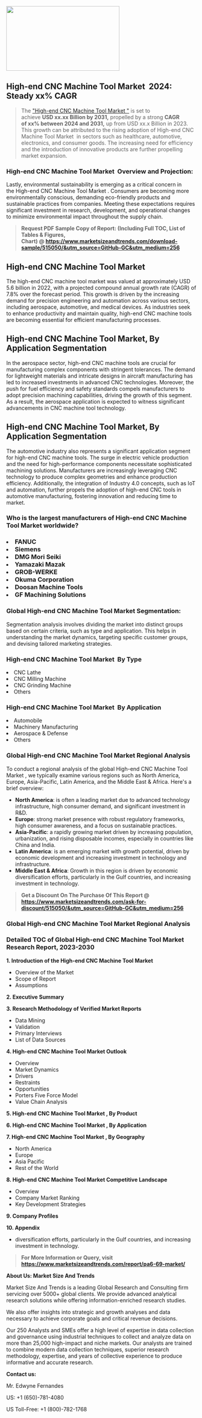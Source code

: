 <p><img class="alignnone size-medium wp-image-20088" src="https://ffe5etoiles.com/wp-content/uploads/2024/12/MST1-300x171.png" alt="" width="300" height="171" /></p><h2 id="ember46" class="ember-view reader-text-block__heading-2">High-end CNC Machine Tool Market &nbsp;2024: Steady&nbsp;xx% CAGR</h2><blockquote id="ember47" class="ember-view reader-text-block__blockquote">The&nbsp;<a class="app-aware-link " href="https://www.marketsizeandtrends.com/download-sample/515050/&utm_source=GitHub-GC&utm_medium=256" target="_blank" data-test-app-aware-link="">"High-end CNC Machine Tool Market "</a>&nbsp;is set to achieve&nbsp;<strong>USD&nbsp;xx.xx&nbsp;Billion by 2031,</strong>&nbsp;propelled by a strong&nbsp;<strong>CAGR of&nbsp;xx% between 2024 and 2031,</strong>&nbsp;up from USD xx.x Billion in 2023. This growth can be attributed to the rising adoption of&nbsp;High-end CNC Machine Tool Market &nbsp;in sectors such as healthcare, automotive, electronics, and consumer goods. The increasing need for efficiency and the introduction of innovative products are further propelling market expansion.</blockquote><h3 id="ember48" class="ember-view reader-text-block__heading-3">High-end CNC Machine Tool Market &nbsp;Overview and Projection:</h3><p id="ember49" class="ember-view reader-text-block__paragraph">Lastly, environmental sustainability is emerging as a critical concern in the&nbsp;High-end CNC Machine Tool Market . Consumers are becoming more environmentally conscious, demanding eco-friendly products and sustainable practices from companies. Meeting these expectations requires significant investment in research, development, and operational changes to minimize environmental impact throughout the supply chain.</p><blockquote id="ember50" class="ember-view reader-text-block__blockquote"><strong>Request PDF Sample Copy of Report: (Including Full TOC, List of Tables &amp; Figures, Chart)&nbsp;@&nbsp;<strong><a href="https://www.marketsizeandtrends.com/download-sample/515050/&utm_source=GitHub-GC&utm_medium=256" target="_blank">https://www.marketsizeandtrends.com/download-sample/515050/&utm_source=GitHub-GC&utm_medium=256</a></strong></strong></blockquote><h3 class=""> <h2>High-end CNC Machine Tool Market</h2><p>The high-end CNC machine tool market was valued at approximately USD 5.6 billion in 2022, with a projected compound annual growth rate (CAGR) of 7.8% over the forecast period. This growth is driven by the increasing demand for precision engineering and automation across various sectors, including aerospace, automotive, and medical devices. As industries seek to enhance productivity and maintain quality, high-end CNC machine tools are becoming essential for efficient manufacturing processes.</p><h2>High-end CNC Machine Tool Market, By Application Segmentation</h2><p>In the aerospace sector, high-end CNC machine tools are crucial for manufacturing complex components with stringent tolerances. The demand for lightweight materials and intricate designs in aircraft manufacturing has led to increased investments in advanced CNC technologies. Moreover, the push for fuel efficiency and safety standards compels manufacturers to adopt precision machining capabilities, driving the growth of this segment. As a result, the aerospace application is expected to witness significant advancements in CNC machine tool technology.</p><h2>High-end CNC Machine Tool Market, By Application Segmentation</h2><p>The automotive industry also represents a significant application segment for high-end CNC machine tools. The surge in electric vehicle production and the need for high-performance components necessitate sophisticated machining solutions. Manufacturers are increasingly leveraging CNC technology to produce complex geometries and enhance production efficiency. Additionally, the integration of Industry 4.0 concepts, such as IoT and automation, further propels the adoption of high-end CNC tools in automotive manufacturing, fostering innovation and reducing time to market.</p></h3><h3 id="" class="">Who is the largest manufacturers of&nbsp;High-end CNC Machine Tool Market worldwide?</h3><h3 class=""></Li><Li>FANUC</Li><Li> Siemens</Li><Li> DMG Mori Seiki</Li><Li> Yamazaki Mazak</Li><Li> GROB-WERKE</Li><Li> Okuma Corporation</Li><Li> Doosan Machine Tools</Li><Li> GF Machining Solutions</h3><h3 id="ember53" class="ember-view reader-text-block__heading-3">Global&nbsp;High-end CNC Machine Tool Market Segmentation:</h3><p id="ember54" class="ember-view reader-text-block__paragraph">Segmentation analysis involves dividing the market into distinct groups based on certain criteria, such as type and application. This helps in understanding the market dynamics, targeting specific customer groups, and devising tailored marketing strategies.</p><h3 id="" class="">High-end CNC Machine Tool Market &nbsp;By Type</h3><p></Li><Li>CNC Lathe</Li><Li> CNC Milling Machine</Li><Li> CNC Grinding Machine</Li><Li> Others</p><h3 id="" class="">High-end CNC Machine Tool Market &nbsp;By Application</h3><p class=""></Li><Li>Automobile</Li><Li> Machinery Manufacturing</Li><Li> Aerospace & Defense</Li><Li> Others</p><h3 id="ember62" class="ember-view reader-text-block__heading-3">Global High-end CNC Machine Tool Market Regional Analysis</h3><p id="ember63" class="ember-view reader-text-block__paragraph">To conduct a regional analysis of the global High-end CNC Machine Tool Market , we typically examine various regions such as North America, Europe, Asia-Pacific, Latin America, and the Middle East &amp; Africa. Here's a brief overview:</p><ul><li><strong>North America</strong>: is often a leading market due to advanced technology infrastructure, high consumer demand, and significant investment in R&amp;D.</li><li><strong>Europe</strong>: strong market presence with robust regulatory frameworks, high consumer awareness, and a focus on sustainable practices.</li><li><strong>Asia-Pacific</strong>: a rapidly growing market driven by increasing population, urbanization, and rising disposable incomes, especially in countries like China and India.</li><li><strong>Latin America</strong>: is an emerging market with growth potential, driven by economic development and increasing investment in technology and infrastructure.</li><li><strong>Middle East &amp; Africa</strong>: Growth in this region is driven by economic diversification efforts, particularly in the Gulf countries, and increasing investment in technology.</li></ul><blockquote id="ember61" class="ember-view reader-text-block__blockquote"><strong>Get a Discount On The Purchase Of This Report @ <strong><a href="https://html-cleaner.com/" target="">https://www.marketsizeandtrends.com/ask-for-discount/515050/&utm_source=GitHub-GC&utm_medium=256</a></strong></strong></blockquote><h3 id="ember62" class="ember-view reader-text-block__heading-3">Global High-end CNC Machine Tool Market Regional Analysis</h3><h3 id="" class="">Detailed TOC of Global High-end CNC Machine Tool Market Research Report, 2023-2030</h3><p id="" class=""><strong>1. Introduction of the High-end CNC Machine Tool Market </strong></p><ul><li>Overview of the Market</li><li>Scope of Report</li><li>Assumptions</li></ul><p id="" class=""><strong>2. Executive Summary</strong></p><p id="" class=""><strong>3. Research Methodology of Verified Market Reports</strong></p><ul><li>Data Mining</li><li>Validation</li><li>Primary Interviews</li><li>List of Data Sources</li></ul><p id="" class=""><strong>4. High-end CNC Machine Tool Market Outlook</strong></p><ul><li>Overview</li><li>Market Dynamics</li><li>Drivers</li><li>Restraints</li><li>Opportunities</li><li>Porters Five Force Model</li><li>Value Chain Analysis</li></ul><p id="" class=""><strong>5. High-end CNC Machine Tool Market , By Product</strong></p><p id="" class=""><strong>6. High-end CNC Machine Tool Market , By Application</strong></p><p id="" class=""><strong>7. High-end CNC Machine Tool Market , By Geography</strong></p><ul><li>North America</li><li>Europe</li><li>Asia Pacific</li><li>Rest of the World</li></ul><p id="" class=""><strong>8. High-end CNC Machine Tool Market Competitive Landscape</strong></p><ul><li>Overview</li><li>Company Market Ranking</li><li>Key Development Strategies</li></ul><p id="" class=""><strong>9. Company Profiles</strong></p><p id="" class=""><strong>10. Appendix</strong></p><ul><li>diversification efforts, particularly in the Gulf countries, and increasing investment in technology.</li></ul><blockquote id="ember65" class="ember-view reader-text-block__blockquote"><strong>For More Information or Query, visit <strong><strong><a href="https://html-cleaner.com/" target="">https://www.marketsizeandtrends.com/report/pa6-69-market/</a></strong></strong></strong></blockquote><p id="" class=""><strong>About Us: Market Size And Trends</strong></p><p id="" class="">Market Size And Trends is a leading Global Research and Consulting firm servicing over 5000+ global clients. We provide advanced analytical research solutions while offering information-enriched research studies.</p><p id="" class="">We also offer insights into strategic and growth analyses and data necessary to achieve corporate goals and critical revenue decisions.</p><p id="" class="">Our 250 Analysts and SMEs offer a high level of expertise in data collection and governance using industrial techniques to collect and analyze data on more than 25,000 high-impact and niche markets. Our analysts are trained to combine modern data collection techniques, superior research methodology, expertise, and years of collective experience to produce informative and accurate research.</p><p id="" class=""><strong>Contact us:</strong></p><p id="" class="">Mr. Edwyne Fernandes</p><p id="" class="">US: +1 (650)-781-4080</p><p id="" class="">US Toll-Free: +1 (800)-782-1768</p>
